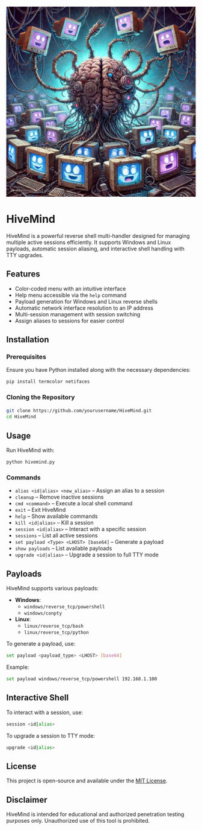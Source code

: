![HiveMind Logo](assets/hivemind_logo.jpg)

# HiveMind
HiveMind is a powerful reverse shell multi-handler designed for managing multiple active sessions efficiently. It supports Windows and Linux payloads, automatic session aliasing, and interactive shell handling with TTY upgrades.

## Features

- Color-coded menu with an intuitive interface
- Help menu accessible via the `help` command
- Payload generation for Windows and Linux reverse shells
- Automatic network interface resolution to an IP address
- Multi-session management with session switching
- Assign aliases to sessions for easier control

## Installation

### Prerequisites

Ensure you have Python installed along with the necessary dependencies:

```bash
pip install termcolor netifaces
```

### Cloning the Repository

```bash
git clone https://github.com/yourusername/HiveMind.git
cd HiveMind
```

## Usage

Run HiveMind with:

```bash
python hivemind.py
```

### Commands

- `alias <id|alias> <new_alias>` – Assign an alias to a session
- `cleanup` – Remove inactive sessions
- `cmd <command>` – Execute a local shell command
- `exit` – Exit HiveMind
- `help` – Show available commands
- `kill <id|alias>` – Kill a session
- `session <id|alias>` – Interact with a specific session
- `sessions` – List all active sessions
- `set payload <Type> <LHOST> [base64]` – Generate a payload
- `show payloads` – List available payloads
- `upgrade <id|alias>` – Upgrade a session to full TTY mode

## Payloads

HiveMind supports various payloads:

- **Windows**:
  - `windows/reverse_tcp/powershell`
  - `windows/conpty`
- **Linux**:
  - `linux/reverse_tcp/bash`
  - `linux/reverse_tcp/python`

To generate a payload, use:

```bash
set payload <payload_type> <LHOST> [base64]
```

Example:

```bash
set payload windows/reverse_tcp/powershell 192.168.1.100
```

## Interactive Shell

To interact with a session, use:

```bash
session <id|alias>
```

To upgrade a session to TTY mode:

```bash
upgrade <id|alias>
```

## License

This project is open-source and available under the [MIT License](LICENSE).

## Disclaimer

HiveMind is intended for educational and authorized penetration testing purposes only. Unauthorized use of this tool is prohibited.
